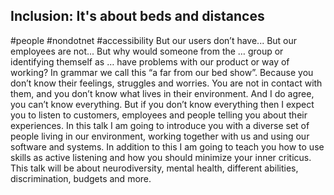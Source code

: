 ## Inclusion: It's about beds and distances ##
#people #nondotnet #accessibility
But our users don’t have... But our employees are not... But why would someone from the … group or identifying themself as … have problems with our product or way of working? In grammar we call this “a far from our bed show”. 
Because you don’t know their feelings, struggles and worries. You are not in contact with them, and you don’t know what lives in their environment. And I do agree, you can’t know everything. But if you don’t know everything then I expect you to listen to customers, employees and people telling you about their experiences.
In this talk I am going to introduce you with a diverse set of people living in our environment, working together with us and using our software and systems.
In addition to this I am going to teach you how to use skills as active listening and how you should minimize your inner criticus. 
This talk will be about neurodiversity, mental health, different abilities, discrimination, budgets and more.  
